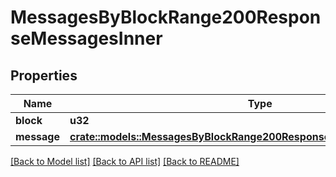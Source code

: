 # MessagesByBlockRange200ResponseMessagesInner

## Properties

Name | Type | Description | Notes
------------ | ------------- | ------------- | -------------
**block** | **u32** |  | 
**message** | [**crate::models::MessagesByBlockRange200ResponseMessagesInnerMessage**](messagesByBlockRange_200_response_messages_inner_message.md) |  | 

[[Back to Model list]](../README.md#documentation-for-models) [[Back to API list]](../README.md#documentation-for-api-endpoints) [[Back to README]](../README.md)


